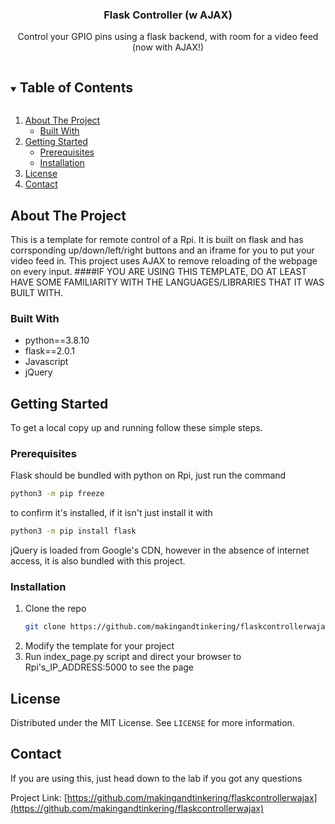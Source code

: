 <h3 align="center">Flask Controller (w AJAX)</h3>
<p align="center">
  Control your GPIO pins using a flask backend, with room for a video feed (now with AJAX!)
<p>

<!-- TABLE OF CONTENTS -->
<details open="open"> <summary><h2 style="display: inline-block">Table of Contents</h2></summary>
  <ol>
    <li>
      <a href="#about-the-project">About The Project</a>
      <ul>
        <li><a href="#built-with">Built With</a></li>
      </ul>
    </li>
    <li>
      <a href="#getting-started">Getting Started</a>
      <ul>
        <li><a href="#prerequisites">Prerequisites</a></li>
        <li><a href="#installation">Installation</a></li>
      </ul>
    </li>
    <li><a href="#license">License</a></li>
    <li><a href="#contact">Contact</a></li>
  </ol>
</details>

<!-- ABOUT THE PROJECT -->
## About The Project

This is a template for remote control of a Rpi. It is built on flask and has corrsponding up/down/left/right buttons and an iframe for you to put your video feed in.
This project uses AJAX to remove reloading of the webpage on every input. 
####IF YOU ARE USING THIS TEMPLATE, DO AT LEAST HAVE SOME FAMILIARITY WITH THE LANGUAGES/LIBRARIES THAT IT WAS BUILT WITH.

### Built With

* python==3.8.10
* flask==2.0.1
* Javascript
* jQuery 

<!-- GETTING STARTED -->
## Getting Started

To get a local copy up and running follow these simple steps.

### Prerequisites
Flask should be bundled with python on Rpi, just run the command
```sh
python3 -m pip freeze
```
to confirm it's installed, if it isn't just install it with
```sh
python3 -m pip install flask
```
jQuery is loaded from Google's CDN, however in the absence of internet access, it is also bundled with this project.

### Installation

1. Clone the repo
   ```sh
   git clone https://github.com/makingandtinkering/flaskcontrollerwajax.git
   ```
2. Modify the template for your project
3. Run index_page.py script and direct your browser to Rpi's_IP_ADDRESS:5000 to see the page

<!-- LICENSE -->
## License

Distributed under the MIT License. See `LICENSE` for more information.

<!-- CONTACT -->
## Contact
If you are using this, just head down to the lab if you got any questions

Project Link: [https://github.com/makingandtinkering/flaskcontrollerwajax](https://github.com/makingandtinkering/flaskcontrollerwajax)

